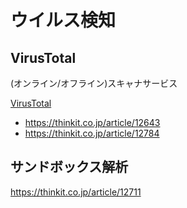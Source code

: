 # ウイルス検知

## VirusTotal

(オンライン/オフライン)スキャナサービス

[VirusTotal](https://www.virustotal.com/gui/home/upload)

- https://thinkit.co.jp/article/12643
- https://thinkit.co.jp/article/12784


## サンドボックス解析

https://thinkit.co.jp/article/12711
